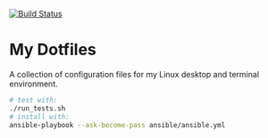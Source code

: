 <!-- markdownlint-disable-next-line -->
[![Build Status](https://github.com/sblask/dotfiles/actions/workflows/build.yml/badge.svg)](https://github.com/sblask/dotfiles/actions/workflows/build.yml)

My Dotfiles
===========

A collection of configuration files for my Linux desktop and terminal
environment.

```bash
# test with:
./run_tests.sh
# install with:
ansible-playbook --ask-become-pass ansible/ansible.yml
```
